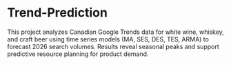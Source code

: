 # Trend-Prediction
This project analyzes Canadian Google Trends data for white wine, whiskey, and craft beer using time series models (MA, SES, DES, TES, ARMA) to forecast 2026 search volumes. Results reveal seasonal peaks and support predictive resource planning for product demand.
